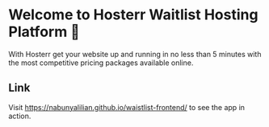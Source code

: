 
# Welcome to Hosterr Waitlist Hosting Platform 👋

With Hosterr get your website up and running in no less than 5 minutes with the most competitive pricing packages available online.

## Link
Visit https://nabunyalilian.github.io/waistlist-frontend/ to see the app in action.